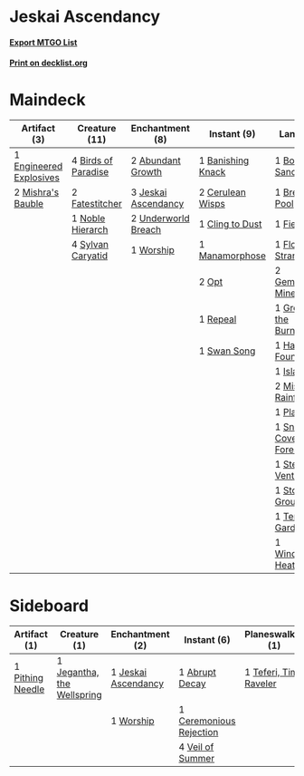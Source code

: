 # Jeskai Ascendancy

#### [Export MTGO List](../collection/Jeskai%20Ascendancy/Jeskai%20Ascendancy.txt)
#### [Print on decklist.org](http://decklist.org/?deckmain=2%09Abundant%20Growth%0A1%09Banishing%20Knack%0A4%09Birds%20of%20Paradise%0A1%09Botanical%20Sanctum%0A1%09Breeding%20Pool%0A2%09Cerulean%20Wisps%0A1%09Cling%20to%20Dust%0A1%09Engineered%20Explosives%0A1%09Failure%20/%20Comply%0A2%09Fatestitcher%0A1%09Fiery%20Islet%0A1%09Flooded%20Strand%0A2%09Gemstone%20Mine%0A4%09Glittering%20Wish%0A1%09Grove%20of%20the%20Burnwillows%0A1%09Hallowed%20Fountain%0A1%09Island%0A3%09Jeskai%20Ascendancy%0A1%09Manamorphose%0A2%09Mishra's%20Bauble%0A2%09Misty%20Rainforest%0A1%09Noble%20Hierarch%0A2%09Opt%0A1%09Plains%0A1%09Repeal%0A4%09Serum%20Visions%0A2%09Sleight%20of%20Hand%0A1%09Snow-Covered%20Forest%0A1%09Steam%20Vents%0A1%09Stomping%20Ground%0A1%09Swan%20Song%0A4%09Sylvan%20Caryatid%0A1%09Temple%20Garden%0A2%09Underworld%20Breach%0A1%09Windswept%20Heath%0A1%09Worship%0A1%09Wrenn%20and%20Six&deckside=1%09Abrupt%20Decay%0A1%09Assault%20/%20Battery%0A1%09Ceremonious%20Rejection%0A1%09Flesh%20/%20Blood%0A1%09Jegantha,%20the%20Wellspring%0A1%09Jeskai%20Ascendancy%0A1%09Pithing%20Needle%0A1%09Scarscale%20Ritual%0A1%09Teferi,%20Time%20Raveler%0A4%09Veil%20of%20Summer%0A1%09Wear%20/%20Tear%0A1%09Worship)
# Maindeck

|                                          Artifact (3)                                           |                                        Creature (11)                                         |                                       Enchantment (8)                                        |                                        Instant (9)                                         |                                              Land (17)                                              |                                     Planeswalker (1)                                     |                                        Sorcery (10)                                        |   Unknown (1)    |
|-------------------------------------------------------------------------------------------------|----------------------------------------------------------------------------------------------|----------------------------------------------------------------------------------------------|--------------------------------------------------------------------------------------------|-----------------------------------------------------------------------------------------------------|------------------------------------------------------------------------------------------|--------------------------------------------------------------------------------------------|------------------|
|1 [Engineered Explosives](http://gatherer.wizards.com/Pages/Card/Details.aspx?multiverseid=50139)|4 [Birds of Paradise](http://gatherer.wizards.com/Pages/Card/Details.aspx?multiverseid=129906)|2 [Abundant Growth](http://gatherer.wizards.com/Pages/Card/Details.aspx?multiverseid=240017)  |1 [Banishing Knack](http://gatherer.wizards.com/Pages/Card/Details.aspx?multiverseid=154350)|1 [Botanical Sanctum](http://gatherer.wizards.com/Pages/Card/Details.aspx?multiverseid=417817)       |1 [Wrenn and Six](http://gatherer.wizards.com/Pages/Card/Details.aspx?multiverseid=464166)|4 [Glittering Wish](http://gatherer.wizards.com/Pages/Card/Details.aspx?multiverseid=136157)|1 Failure / Comply|
|2 [Mishra's Bauble](http://gatherer.wizards.com/Pages/Card/Details.aspx?multiverseid=122122)     |2 [Fatestitcher](http://gatherer.wizards.com/Pages/Card/Details.aspx?multiverseid=176456)     |3 [Jeskai Ascendancy](http://gatherer.wizards.com/Pages/Card/Details.aspx?multiverseid=386571)|2 [Cerulean Wisps](http://gatherer.wizards.com/Pages/Card/Details.aspx?multiverseid=158683) |1 [Breeding Pool](http://gatherer.wizards.com/Pages/Card/Details.aspx?multiverseid=97088)            |                                                                                          |4 [Serum Visions](http://gatherer.wizards.com/Pages/Card/Details.aspx?multiverseid=50145)   |                  |
|                                                                                                 |1 [Noble Hierarch](http://gatherer.wizards.com/Pages/Card/Details.aspx?multiverseid=179434)   |2 [Underworld Breach](http://gatherer.wizards.com/Pages/Card/Details.aspx?multiverseid=476412)|1 [Cling to Dust](http://gatherer.wizards.com/Pages/Card/Details.aspx?multiverseid=476338)  |1 [Fiery Islet](http://gatherer.wizards.com/Pages/Card/Details.aspx?multiverseid=464187)             |                                                                                          |2 [Sleight of Hand](http://gatherer.wizards.com/Pages/Card/Details.aspx?multiverseid=25557) |                  |
|                                                                                                 |4 [Sylvan Caryatid](http://gatherer.wizards.com/Pages/Card/Details.aspx?multiverseid=373624)  |1 [Worship](http://gatherer.wizards.com/Pages/Card/Details.aspx?multiverseid=25553)           |1 [Manamorphose](http://gatherer.wizards.com/Pages/Card/Details.aspx?multiverseid=370568)   |1 [Flooded Strand](http://gatherer.wizards.com/Pages/Card/Details.aspx?multiverseid=405098)          |                                                                                          |                                                                                            |                  |
|                                                                                                 |                                                                                              |                                                                                              |2 [Opt](http://gatherer.wizards.com/Pages/Card/Details.aspx?multiverseid=442948)            |2 [Gemstone Mine](http://gatherer.wizards.com/Pages/Card/Details.aspx?multiverseid=109761)           |                                                                                          |                                                                                            |                  |
|                                                                                                 |                                                                                              |                                                                                              |1 [Repeal](http://gatherer.wizards.com/Pages/Card/Details.aspx?multiverseid=405357)         |1 [Grove of the Burnwillows](http://gatherer.wizards.com/Pages/Card/Details.aspx?multiverseid=130595)|                                                                                          |                                                                                            |                  |
|                                                                                                 |                                                                                              |                                                                                              |1 [Swan Song](http://gatherer.wizards.com/Pages/Card/Details.aspx?multiverseid=420715)      |1 [Hallowed Fountain](http://gatherer.wizards.com/Pages/Card/Details.aspx?multiverseid=97071)        |                                                                                          |                                                                                            |                  |
|                                                                                                 |                                                                                              |                                                                                              |                                                                                            |1 [Island](http://gatherer.wizards.com/Pages/Card/Details.aspx?multiverseid=439857)                  |                                                                                          |                                                                                            |                  |
|                                                                                                 |                                                                                              |                                                                                              |                                                                                            |2 [Misty Rainforest](http://gatherer.wizards.com/Pages/Card/Details.aspx?multiverseid=405102)        |                                                                                          |                                                                                            |                  |
|                                                                                                 |                                                                                              |                                                                                              |                                                                                            |1 [Plains](http://gatherer.wizards.com/Pages/Card/Details.aspx?multiverseid=439856)                  |                                                                                          |                                                                                            |                  |
|                                                                                                 |                                                                                              |                                                                                              |                                                                                            |1 [Snow-Covered Forest](http://gatherer.wizards.com/Pages/Card/Details.aspx?multiverseid=121192)     |                                                                                          |                                                                                            |                  |
|                                                                                                 |                                                                                              |                                                                                              |                                                                                            |1 [Steam Vents](http://gatherer.wizards.com/Pages/Card/Details.aspx?multiverseid=405109)             |                                                                                          |                                                                                            |                  |
|                                                                                                 |                                                                                              |                                                                                              |                                                                                            |1 [Stomping Ground](http://gatherer.wizards.com/Pages/Card/Details.aspx?multiverseid=405110)         |                                                                                          |                                                                                            |                  |
|                                                                                                 |                                                                                              |                                                                                              |                                                                                            |1 [Temple Garden](http://gatherer.wizards.com/Pages/Card/Details.aspx?multiverseid=405112)           |                                                                                          |                                                                                            |                  |
|                                                                                                 |                                                                                              |                                                                                              |                                                                                            |1 [Windswept Heath](http://gatherer.wizards.com/Pages/Card/Details.aspx?multiverseid=405115)         |                                                                                          |                                                                                            |                  |


# Sideboard

|                                       Artifact (1)                                        |                                            Creature (1)                                             |                                       Enchantment (2)                                        |                                           Instant (6)                                            |                                        Planeswalker (1)                                         |                                         Sorcery (1)                                         |    Unknown (3)    |
|-------------------------------------------------------------------------------------------|-----------------------------------------------------------------------------------------------------|----------------------------------------------------------------------------------------------|--------------------------------------------------------------------------------------------------|-------------------------------------------------------------------------------------------------|---------------------------------------------------------------------------------------------|-------------------|
|1 [Pithing Needle](http://gatherer.wizards.com/Pages/Card/Details.aspx?multiverseid=129526)|1 [Jegantha, the Wellspring](http://gatherer.wizards.com/Pages/Card/Details.aspx?multiverseid=479742)|1 [Jeskai Ascendancy](http://gatherer.wizards.com/Pages/Card/Details.aspx?multiverseid=386571)|1 [Abrupt Decay](http://gatherer.wizards.com/Pages/Card/Details.aspx?multiverseid=456061)         |1 [Teferi, Time Raveler](http://gatherer.wizards.com/Pages/Card/Details.aspx?multiverseid=461148)|1 [Scarscale Ritual](http://gatherer.wizards.com/Pages/Card/Details.aspx?multiverseid=154396)|1 Assault / Battery|
|                                                                                           |                                                                                                     |1 [Worship](http://gatherer.wizards.com/Pages/Card/Details.aspx?multiverseid=25553)           |1 [Ceremonious Rejection](http://gatherer.wizards.com/Pages/Card/Details.aspx?multiverseid=417613)|                                                                                                 |                                                                                             |1 Flesh / Blood    |
|                                                                                           |                                                                                                     |                                                                                              |4 [Veil of Summer](http://gatherer.wizards.com/Pages/Card/Details.aspx?multiverseid=466952)       |                                                                                                 |                                                                                             |1 Wear / Tear      |

